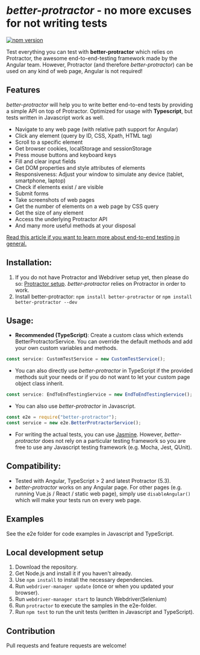 # *better-protractor* - no more excuses for not writing tests

[![npm version](https://badge.fury.io/js/better-protractor.svg)](https://badge.fury.io/js/better-protractor)

Test everything you can test with **better-protractor** which relies on Protractor, the awesome end-to-end-testing framework made by the Angular team.
However, Protractor (and therefore *better-protractor*) can be used on any kind of web page, Angular is not required!

## Features
*better-protractor* will help you to write better end-to-end tests by providing a simple API on top of Protractor. Optimized for usage with **Typescript**, but tests written in Javascript work as well.

- Navigate to any web page (with relative path support for Angular)
- Click any element (query by ID, CSS, Xpath, HTML tag)
- Scroll to a specific element
- Get browser cookies, localStorage and sessionStorage
- Press mouse buttons and keyboard keys
- Fill and clear input fields
- Get DOM properties and style attributes of elements
- Responsiveness: Adjust your window to simulate any device (tablet, smartphone, laptop)
- Check if elements exist / are visible
- Submit forms
- Take screenshots of web pages
- Get the number of elements on a web page by CSS query
- Get the size of any element
- Access the underlying Protractor API
- And many more useful methods at your disposal

[Read this article if you want to learn more about end-to-end testing in general.](https://medium.freecodecamp.org/why-end-to-end-testing-is-important-for-your-team-cb7eb0ec1504)

## Installation:
1. If you do not have Protractor and Webdriver setup yet, then please do so: [Protractor setup](http://www.protractortest.org/#/tutorial#setup). *better-protractor* relies on Protractor in order to work.
2. Install better-protractor: ```npm install better-protractor``` or ```npm install better-protractor --dev```

## Usage:
- **Recommended (TypeScript)**: Create a custom class which extends BetterProtractorService. You can override the default methods and add your own custom variables and methods.
```javascript
const service: CustomTestService = new CustomTestService();
```
- You can also directly use *better-protractor* in TypeScript if the provided methods suit your needs or if you do not want to let your custom page object class inherit.
```javascript
const service: EndToEndTestingService = new EndToEndTestingService();
```
- You can also use *better-protractor* in Javascript.
```javascript
const e2e = require("better-protractor");
const service = new e2e.BetterProtractorService();
```
- For writing the actual tests, you can use [Jasmine](https://jasmine.github.io/). However, *better-protractor* does not rely on a particular testing framework so you are free to use any Javascript testing framework (e.g. Mocha, Jest, QUnit).

## Compatibility:
- Tested with Angular, TypeScript > 2 and latest Protractor (5.3).
- *better-protractor* works on any Angular page. For other pages (e.g. running Vue.js / React / static web page), simply use ```disableAngular()``` which will make your tests run on every web page.

## Examples
See the e2e folder for code examples in Javascript and TypeScript.

## Local development setup
1. Download the repository.
2. Get Node.js and install it if you haven't already.
3. Use ```npm install``` to install the necessary dependencies.
4. Run ```webdriver-manager update``` (once or when you updated your browser).
5. Run ```webdriver-manager start``` to launch Webdriver(Selenium)
6. Run ```protractor``` to execute the samples in the e2e-folder.
7. Run ```npm test``` to run the unit tests (written in Javascript and TypeScript).

## Contribution
Pull requests and feature requests are welcome!
